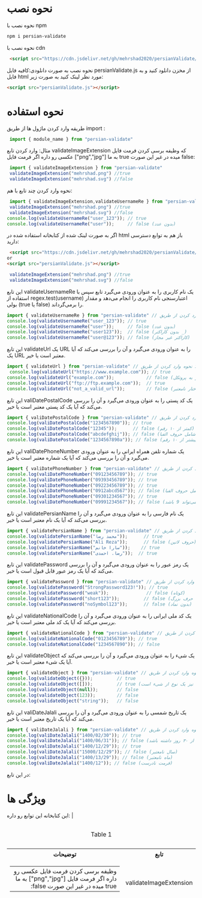 # نحوه نصب 
نحوه نصب با npm

```bash
npm i persian-validate
```
نحوه نصب با cdn
```html
 <script src="https://cdn.jsdelivr.net/gh/mehrshad2020/persianValidate/persianValidate.js"></script>
```
نحوه نصب به صورت دانلودی:کافیه فایل persianValidate.js از مخزن دانلود کنید و به فایل html مورد نظر لینک کنید به صورت زیر:
```html
<script src="persianValidate.js"></script>
```
# نحوه استفاده
طریقه وارد کردن ماژول ها از طریق import :
```javascript
 import { module_name } from "persian-validate"
```
مثال: وارد کردن تابع validateImageExtension که وظیفه برسی کردن فرمت فایل عکسی رو داره اگر فرمت فایل ["png","jpg"] به ما true  میده در غیر این صورت false:
```javascript
 import { validateImageExtension } from "persian-validate"
 validateImageExtension("mehrshad.png") //true
 validateImageExtension("mehrshad.svg") //false
```
نحوه وارد کردن چند تابع با هم:
```javascript
 import { validateImageExtension,validateUsernameRe } from "persian-validate"
 validateImageExtension("mehrshad.png") //true
 validateImageExtension("mehrshad.svg") //false
console.log(validateUsernameRe("user_123")); // true
console.log(validateUsernameRe("user"));     // false (بدون عدد)
```

اگر به صورت لینک شده از کتابخانه استفاده شده در html باز هم به توابع دسترسی دارید:
```html
 <script src="https://cdn.jsdelivr.net/gh/mehrshad2020/persianValidate/persianValidate.js"></script>
or
<script src="persianValidate.js"></script>
```
```javascript
 validateImageExtension("mehrshad.png") //true
 validateImageExtension("mehrshad.svg") //false
```
این تابع validateUsernameRe یک نام کاربری را به عنوان ورودی می‌گیرد تابع سپس با استفاده از regex.test(username) اعتبارسنجی نام کاربری را انجام می‌دهد و مقدار بولی (true یا false) را برمی‌گرداند.
```javascript
import { validateUsernameRe } from "persian-validate" // نحوه وارد کردن از طریق import
console.log(validateUsernameRe("user_123")); // true
console.log(validateUsernameRe("user"));     // false (بدون عدد)
console.log(validateUsernameRe("user123"));  // false (بدون کاراکتر _)
console.log(validateUsernameRe("user@123")); // false (کاراکتر غیر مجاز)
```
این تابع validateUrl یک URL را به عنوان ورودی می‌گیرد و آن را بررسی می‌کند که آیا یک URL معتبر است یا خیر.
```javascript
import { validateUrl } from "persian-validate" // نحوه وارد کردن از طریق import
 console.log(validateUrl("https://www.example.com")); // true
console.log(validateUrl("example.com"));            // false (نیاز به پروتکل)
console.log(validateUrl("ftp://ftp.example.com"));  // true
console.log(validateUrl("not_a_valid_url"));        // false (ساختار نامعتبر)
```
این تابع valiDatePostalCode یک کد پستی را به عنوان ورودی می‌گیرد و آن را بررسی می‌کند که آیا یک کد پستی معتبر است یا خیر.
```javascript
import { valiDatePostalCode } from "persian-validate" // نحوه وارد کردن از طریق import
console.log(valiDatePostalCode("1234567890")); // true
console.log(valiDatePostalCode("12345"));      // false (کمتر از ۱۰ رقم)
console.log(valiDatePostalCode("abcdefghij")); // false (شامل حروف الفبا)
console.log(valiDatePostalCode("1234567890a")); // false (بیشتر از ۱۰ رقم)
```
این تابع valiDatePhoneNumber یک شماره تلفن همراه ایرانی را به عنوان ورودی می‌گیرد و آن را بررسی می‌کند که آیا یک شماره معتبر است یا خیر.
```javascript
import { valiDatePhoneNumber } from "persian-validate" // نحوه وارد کردن از طریق import
console.log(valiDatePhoneNumber("09123456789")); // true
console.log(valiDatePhoneNumber("09393456789")); // true
console.log(valiDatePhoneNumber("09223456789")); // true
console.log(valiDatePhoneNumber("0912abcd567")); // false (شامل حروف الفبا)
console.log(valiDatePhoneNumber("09301234567")); // true
console.log(valiDatePhoneNumber("09991234567")); // false (شماره دوم 9 نمی‌تواند 9 باشد)
```
این تابع validatePersianName یک نام فارسی را به عنوان ورودی می‌گیرد و آن را بررسی می‌کند که آیا یک نام معتبر است یا خیر.

```javascript
import { validatePersianName } from "persian-validate" // نحوه وارد کردن از طریق import
console.log(validatePersianName("محمد رضا"));      // true
console.log(validatePersianName("Ali Reza"));      // false (حروف لاتین)
console.log(validatePersianName("سارا خانم"));    // true
console.log(validatePersianName("رضا. احمدی"));  // true
```
این تابع validatePassword یک رمز عبور را به عنوان ورودی می‌گیرد و آن را بررسی می‌کند که آیا یک رمز عبور قابل قبول است یا خیر.
```javascript
import { validatePassword } from "persian-validate" // نحوه وارد کردن از طریق import
console.log(validatePassword("StrongPassword123!")); // true
console.log(validatePassword("weak"));              // false (کوتاه)
console.log(validatePassword("short123"));         // false (بدون حرف بزرگ)
console.log(validatePassword("noSymbol123"));      // false (بدون نماد)
```
این تابع validateNationalCode یک کد ملی ایرانی را به عنوان ورودی می‌گیرد و آن را بررسی می‌کند که آیا یک کد ملی معتبر است یا خیر.
```javascript
import { validateNationalCode } from "persian-validate" // نحوه وارد کردن از طریق import
console.log(validateNationalCode("0123456789")); // true
console.log(validateNationalCode("1234567890")); // false
```
این تابع validateObject یک شیء را به عنوان ورودی می‌گیرد و آن را بررسی می‌کند که آیا یک شیء معتبر است یا خیر.


```javascript
import { validateObject } from "persian-validate" // نحوه وارد کردن از طریق import
console.log(validateObject({}));         // true
console.log(validateObject([]));         // true (آرایه نیز یک نوع از شیء است)
console.log(validateObject(null));       // false
console.log(validateObject(123));        // false
console.log(validateObject("string"));   // false
```
این تابع valiDateJalali یک تاریخ شمسی را به عنوان ورودی می‌گیرد و آن را بررسی می‌کند که آیا یک تاریخ معتبر است یا خیر.

```javascript
import { valiDateJalali } from "persian-validate" // نحوه وارد کردن از طریق import
console.log(valiDateJalali("1400/02/30")); // true
console.log(valiDateJalali("1400/06/31")); // false (ماه ششم نمی‌تواند بیشتر از ۳۰ روز داشته باشد)
console.log(valiDateJalali("1400/12/29")); // true
console.log(valiDateJalali("15000/12/29")); // false (سال نامعتبر)
console.log(valiDateJalali("1400/13/29")); // false (ماه نامعتبر)
console.log(valiDateJalali("1400/12")); // false (فرمت نادرست)
```
در این تابع:
# ویژگی ها
این کتابخانه این توابع رو داره:
|<table>
    <caption>
        <p>Table 1</p>
    </caption>
    <thead>
        <tr>
            <th>توضیحات</th>
            <th>تابع</th>
        </tr>
        <tr>
            <td>
                <table>
                    <tbody>
                        <tr dir="rtl">
                            <td>وظیفه برسی کردن فرمت فایل عکسی رو داره اگر فرمت فایل ["png","jpg"] به ما true میده در غیر این صورت false:</td>
                        </tr>
                    </tbody>
                </table><br>
            </td>
            <td>validateImageExtension</td>
        </tr>
    </thead>
    <tbody></tbody>
</table>

